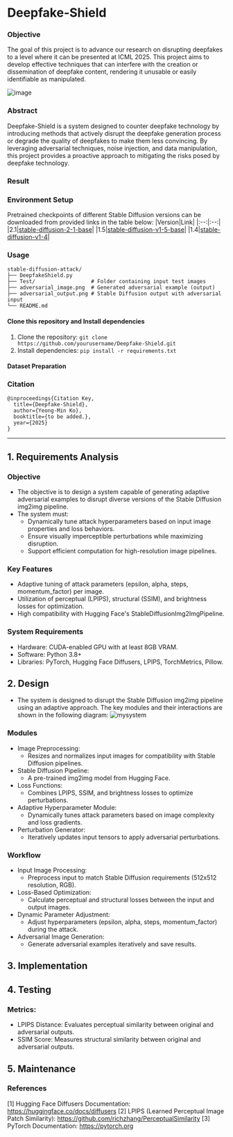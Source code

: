 # Deepfake-Shield
### Objective
The goal of this project is to advance our research on disrupting deepfakes to a level where it can be presented at ICML 2025. This project aims to develop effective techniques that can interfere with the creation or dissemination of deepfake content, rendering it unusable or easily identifiable as manipulated.

![image](https://github.com/user-attachments/assets/4a83d5c5-6371-42e5-90c0-5774edbb7c9a)

### Abstract
Deepfake-Shield is a system designed to counter deepfake technology by introducing methods that actively disrupt the deepfake generation process or degrade the quality of deepfakes to make them less convincing. By leveraging adversarial techniques, noise injection, and data manipulation, this project provides a proactive approach to mitigating the risks posed by deepfake technology.

### Result

### Environment Setup

Pretrained checkpoints of different Stable Diffusion versions can be downloaded from provided links in the table below:
|Version|Link|
|:--:|:--:|
|2.1|<a href="https://huggingface.co/stabilityai/stable-diffusion-2-1-base">stable-diffusion-2-1-base</a>|
|1.5|<a href="https://huggingface.co/stable-diffusion-v1-5/stable-diffusion-v1-5">stable-diffusion-v1-5-base</a>|
|1.4|<a href="https://huggingface.co/CompVis/stable-diffusion-v1-4">stable-diffusion-v1-4</a>|

### Usage
```
stable-diffusion-attack/
├── DeepfakeShield.py            
├── Test/                  # Folder containing input test images
├── adversarial_image.png  # Generated adversarial example (output)
├── adversarial_output.png # Stable Diffusion output with adversarial input
└── README.md              
```

#### Clone this repository and Install dependencies
1. Clone the repository: ```git clone https://github.com/yourusername/Deepfake-Shield.git``` 
2. Install dependencies: ```pip install -r requirements.txt```

#### Dataset Preparation


### Citation

```
@inproceedings{Citation Key,
  title={Deepfake-Shield},
  author={Yeong-Min Ko},
  booktitle={to be added.},
  year={2025}
}
```

---

## 1. Requirements Analysis
### Objective
  - The objective is to design a system capable of generating adaptive adversarial examples to disrupt diverse versions of the Stable Diffusion img2img pipeline.
  - The system must:
    - Dynamically tune attack hyperparameters based on input image properties and loss behaviors.
    - Ensure visually imperceptible perturbations while maximizing disruption.
    - Support efficient computation for high-resolution image pipelines.
### Key Features
  - Adaptive tuning of attack parameters (epsilon, alpha, steps, momentum_factor) per image.
  - Utilization of perceptual (LPIPS), structural (SSIM), and brightness losses for optimization.
  - High compatibility with Hugging Face's StableDiffusionImg2ImgPipeline.
### System Requirements
  - Hardware: CUDA-enabled GPU with at least 8GB VRAM.
  - Software: Python 3.8+
  - Libraries: PyTorch, Hugging Face Diffusers, LPIPS, TorchMetrics, Pillow.

## 2. Design
- The system is designed to disrupt the Stable Diffusion img2img pipeline using an adaptive approach. The key modules and their interactions are shown in the following diagram:
![mysystem](https://github.com/user-attachments/assets/f6badce7-0d82-4db8-9dd3-3b01919321d8)

### Modules
- Image Preprocessing:
  - Resizes and normalizes input images for compatibility with Stable Diffusion pipelines.
- Stable Diffusion Pipeline:
  - A pre-trained img2img model from Hugging Face.
- Loss Functions:
  - Combines LPIPS, SSIM, and brightness losses to optimize perturbations.
- Adaptive Hyperparameter Module:
  - Dynamically tunes attack parameters based on image complexity and loss gradients.
- Perturbation Generator:
  - Iteratively updates input tensors to apply adversarial perturbations.
### Workflow
- Input Image Processing:
  - Preprocess input to match Stable Diffusion requirements (512x512 resolution, RGB).
- Loss-Based Optimization:
  - Calculate perceptual and structural losses between the input and output images.
- Dynamic Parameter Adjustment:
  - Adjust hyperparameters (epsilon, alpha, steps, momentum_factor) during the attack.
- Adversarial Image Generation:
  - Generate adversarial examples iteratively and save results.


## 3. Implementation

## 4. Testing
### Metrics:
 - LPIPS Distance: Evaluates perceptual similarity between original and adversarial outputs.
 - SSIM Score: Measures structural similarity between original and adversarial outputs.

## 5. Maintenance

### References
[1] Hugging Face Diffusers Documentation: https://huggingface.co/docs/diffusers
[2] LPIPS (Learned Perceptual Image Patch Similarity): https://github.com/richzhang/PerceptualSimilarity
[3] PyTorch Documentation: https://pytorch.org
